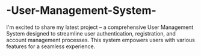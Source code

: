# -User-Management-System-
I'm excited to share my latest project – a comprehensive User Management System designed to streamline user authentication, registration, and account management processes. This system empowers users with various features for a seamless experience.
